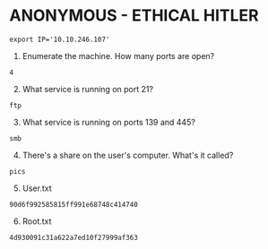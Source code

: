 # ANONYMOUS - ETHICAL HITLER

```
export IP='10.10.246.107'

```

1. Enumerate the machine.  How many ports are open?

```
4

```

2. What service is running on port 21?

```
ftp

```

3. What service is running on ports 139 and 445?

```
smb

```

4. There's a share on the user's computer.  What's it called?

```
pics

```

5. User.txt

```
90d6f992585815ff991e68748c414740

```

6. Root.txt

```
4d930091c31a622a7ed10f27999af363

```
